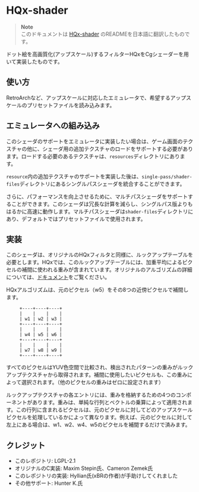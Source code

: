 # HQx-shader

>**Note**  
> このドキュメントは [HQx-shader](https://github.com/CrossVR/hqx-shader/blob/53540f5f0d985c385dc108b41ab89980f2b214f4/README.md) のREADMEを日本語に翻訳したものです。

ドット絵を高画質化(アップスケール)するフィルターHQxをCgシェーダーを用いて実装したものです。

## 使い方

RetroArchなど、アップスケールに対応したエミュレータで、希望するアップスケールのプリセットファイルを読み込みます。

## エミュレータへの組み込み

このシェーダのサポートをエミュレータに実装したい場合は、ゲーム画面のテクスチャの他に、シェーダ用の追加テクスチャのロードをサポートする必要があります。ロードする必要のあるテクスチャは、`resources`ディレクトリにあります。

`resource`内の追加テクスチャのサポートを実装した後は、`single-pass/shader-files`ディレクトリにあるシングルパスシェーダを統合することができます。

さらに、パフォーマンスを向上させるために、マルチパスシェーダをサポートすることができます。このシェーダは冗長な計算を減らし、シングルパス版よりもはるかに高速に動作します。マルチパスシェーダは`shader-files`ディレクトリにあり、デフォルトではプリセットファイルで使用されます。

## 実装

このシェーダは、オリジナルのHQxフィルタと同様に、ルックアップテーブルを必要とします。HQxでは、このルックアップテーブルには、加重平均によるピクセルの補間に使われる重みが含まれています。オリジナルのアルゴリズムの詳細については、[ドキュメント](algorithm.md)をご覧ください。

HQxアルゴリズムは、元のピクセル（w5）をその8つの近傍ピクセルで補間します。

```
     +----+----+----+
     |    |    |    |
     | w1 | w2 | w3 |
     +----+----+----+
     |    |    |    |
     | w4 | w5 | w6 |
     +----+----+----+
     |    |    |    |
     | w7 | w8 | w9 |
     +----+----+----+
```

すべてのピクセルはYUV色空間で比較され、検出されたパターンの重みがルックアップテクスチャから取得されます。補間に使用したいピクセルも、この重みによって選択されます。（他のピクセルの重みはゼロに設定されます）

ルックアップテクスチャの各エントリには、重みを格納するための4つのコンポーネントがあります。重みは、単純な行列とベクトルの乗算によって適用されます。この行列に含まれるピクセルは、元のピクセルに対してどのアップスケールピクセルを処理しているかによって異なります。例えば、元のピクセルに対して左上にある場合は、w1、w2、w4、w5のピクセルを補間するだけで済みます。

## クレジット

- このレポジトリ: LGPL-2.1
- オリジナルのC実装: Maxim Stepin氏、Cameron Zemek氏
- このレポジトリの実装: Hyllian氏(xBRの作者)が手助けしてくれました
- その他サポート: Hunter K.氏

